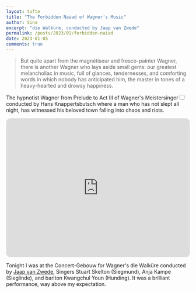```yaml
---
layout: tufte
title: "The Forbidden Naiad of Wagner's Music"
author: Sina
excerpt: "die Walküre, conducted by Jaap van Zwede"
permalink: /posts/2023/01/forbidden-naiad
date: 2023-01-05
comments: true
---
```


> But quite apart from the magnétiseur and fresco-painter Wagner, there is another Wagner who lays aside small gems: our greatest melancholiac in music, full of glances, tendernesses, and comforting words in which nobody has anticipated him, the master in tones of a heavy-hearted and drowsy happiness.

The hypnotist Wagner from Prelude to Act III of Wagner's Meistersinger<label for="sn-ring-nietzsche" class="margin-toggle sidenote-number"></label><input type="checkbox" id="sn-ring-nietzsche" class="margin-toggle"/><span class="sidenote">conducted by Hans Knappertsbutsch</span> where a man who has not slept all night, has witnessed his beloved town falling into chaos and riots.

<iframe style="border-radius:12px" src="https://open.spotify.com/embed/track/3FvIvYc0gULDLTIr2p7nq2?utm_source=generator" width="100%" height="380" frameBorder="0" allowfullscreen="" allow="autoplay; clipboard-write; encrypted-media; fullscreen; picture-in-picture"></iframe>

Tonight I was at the Concert-Gebouw for Wagner's die Walküre conducted by [Jaap van Zwede](https://www.google.com/search?client=safari&rls=en&q=jaap+van+zwede+concert+gebouw&ie=UTF-8&oe=UTF-8), Singers Stuart Skelton (Siegmund), Anja Kampe (Sieglinde), and bariton Kwangchul Youn (Hunding). It was a brilliant performance, way above my expectation. 

<!-- The [Trouw's review](https://www.trouw.nl/cultuur-media/jaap-van-zweden-begint-met-een-briesje-maar-laat-het-dan-stormen-in-het-concertgebouw~bd9ea7f1/?referrer=https%3A%2F%2Fwww.google.com%2F) is not fair in my opinion. It complains about the lack of staging, acting, forceful drama. It does not give enough credit to great singing of Anja Kampe (Sieglinde) and unblievable force in Skelton's “Wälse! Wälse!” palpable at the bottom of my feet.    -->